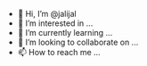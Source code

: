 - 👋 Hi, I’m @jalijal
- 👀 I’m interested in ...
- 🌱 I’m currently learning ...
- 💞️ I’m looking to collaborate on ...
- 📫 How to reach me ...

<!---
jalijal/jalijal is a ✨ special ✨ repository because its `README.md` (this file) appears on your GitHub profile.
You can click the Preview link to take a look at your changes.
--->
